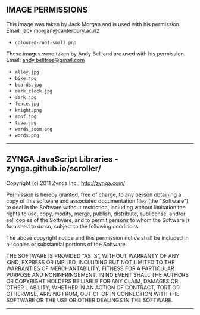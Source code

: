 IMAGE PERMISSIONS
----------------------------------------------------------------------------

This image was taken by Jack Morgan and is used with his permission.
Email: jack.morgan@canterbury.ac.nz

- `coloured-roof-small.png`

These images were taken by Andy Bell and are used with his permission.
Email: andy.belltree@gmail.com

- `alley.jpg`
- `bike.jpg`
- `boards.jpg`
- `dark_clock.jpg`
- `dark.jpg`
- `fence.jpg`
- `knight.png`
- `roof.jpg`
- `tuba.jpg`
- `words_zoom.png`
- `words.png`

----------------------------------------------------------------------------



ZYNGA JavaScript Libraries - zynga.github.io/scroller/
----------------------------------------------------------------------------

Copyright (c) 2011 Zynga Inc., http://zynga.com/

Permission is hereby granted, free of charge, to any person obtaining
a copy of this software and associated documentation files (the
"Software"), to deal in the Software without restriction, including
without limitation the rights to use, copy, modify, merge, publish,
distribute, sublicense, and/or sell copies of the Software, and to
permit persons to whom the Software is furnished to do so, subject to
the following conditions:

The above copyright notice and this permission notice shall be
included in all copies or substantial portions of the Software.

THE SOFTWARE IS PROVIDED "AS IS", WITHOUT WARRANTY OF ANY KIND,
EXPRESS OR IMPLIED, INCLUDING BUT NOT LIMITED TO THE WARRANTIES OF
MERCHANTABILITY, FITNESS FOR A PARTICULAR PURPOSE AND
NONINFRINGEMENT. IN NO EVENT SHALL THE AUTHORS OR COPYRIGHT HOLDERS BE
LIABLE FOR ANY CLAIM, DAMAGES OR OTHER LIABILITY, WHETHER IN AN ACTION
OF CONTRACT, TORT OR OTHERWISE, ARISING FROM, OUT OF OR IN CONNECTION
WITH THE SOFTWARE OR THE USE OR OTHER DEALINGS IN THE SOFTWARE.

----------------------------------------------------------------------------
